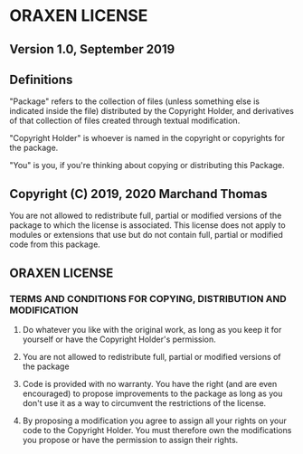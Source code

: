 # ORAXEN LICENSE

## Version 1.0, September 2019

## Definitions

"Package" refers to the collection of files (unless something else is indicated inside the file) distributed
by the Copyright Holder, and derivatives of that collection of files created through textual modification.

"Copyright Holder" is whoever is named in the copyright or copyrights for the package.

"You" is you, if you're thinking about copying or distributing this Package.

## Copyright (C) 2019, 2020 Marchand Thomas

You are not allowed to redistribute full, partial or modified versions of the package to which the license
is associated. This license does not apply to modules or extensions that use but do not contain full,
partial or modified code from this package.

## ORAXEN LICENSE

### TERMS AND CONDITIONS FOR COPYING, DISTRIBUTION AND MODIFICATION

1. Do whatever you like with the original work, as long as you keep it for yourself or have the Copyright
   Holder's permission.

2. You are not allowed to redistribute full, partial or modified versions of the package

3. Code is provided with no warranty. You have the right (and are even encouraged) to propose improvements
   to the package as long as you don't use it as a way to circumvent the restrictions of the license.

4. By proposing a modification you agree to assign all your rights on your code to the Copyright Holder.
   You must therefore own the modifications you propose or have the permission to assign their rights.
